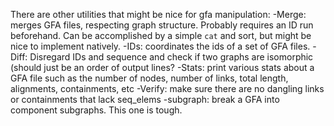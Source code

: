 There are other utilities that might be nice for gfa manipulation:
    -Merge: merges GFA files, respecting graph structure. Probably requires an ID run beforehand.
    Can be accomplished by a simple `cat` and sort, but might be nice to implement natively.
    -IDs: coordinates the ids of a set of GFA files.
    -Diff: Disregard IDs and sequence and check if two graphs are isomorphic (should just be an
    order of output lines?
    -Stats: print various stats about a GFA file such as the number of nodes, number of links,
    total length, alignments, containments, etc
    -Verify: make sure there are no dangling links or containments that lack seq_elems
    -subgraph: break a GFA into component subgraphs. This one is tough.

